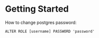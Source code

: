 # Getting Started

How to change postgres password:

```
ALTER ROLE [username] PASSWORD 'password'
```
